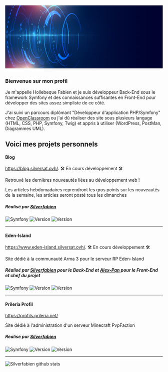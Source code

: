 # ![Silverfabien](https://github.com/Silverfabien/Silverfabien/blob/master/banner.jpg)

### Bienvenue sur mon profil 

Je m'appelle Hollebeque Fabien et je suis développeur Back-End sous le framework Symfony et des connaissances suffisantes en Front-End pour développer des sites assez simpliste de ce côté. 

J'ai suivi un parcours diplômant "Développeur d'application PHP/Symfony" chez <a href="https://openclassrooms.com/fr/paths/59-developpeur-dapplication-php-symfony">OpenClassroom</a> ou j'ai dû réaliser des site sous plusieurs langage (HTML, CSS, PHP, Symfony, Twig) et appris à utiliser (WordPress, PostMan, Diagrammes UML).

<h2>Voici mes projets personnels</h2>

<h4>Blog</h4>
<p><a href="https://blog.silversat.ovh/">https://blog.silversat.ovh/</a>. 🛠 En cours développement 🛠</p>

Retrouvé les dernières nouveautés liées au développement web !

Les articles hebdomadaires reprendront les gros points sur les nouveautés de la semaine, les articles seront posté tous les dimanches

##### Réalisé par <a href="https://github.com/Silverfabien">Silverfabien</a> 
![Symfony](https://img.shields.io/badge/Développer%20avec-Symfony%204-blue.svg)
![Version](https://img.shields.io/badge/Version-En%20Développement-yellow.svg)
![Version](https://img.shields.io/badge/Repository-Private-red.svg)
  
---  
  
<h4>Eden-Island</h4>
<p><a href="https://www.eden-island.silversat.ovh/">https://www.eden-island.silversat.ovh/</a>. 🛠 En cours développement 🛠</p>

Site dédié à la communauté Arma 3 pour le serveur RP Eden-Island
 
##### Réalisé par <a href="https://github.com/Silverfabien">Silverfabien</a> pour le Back-End et <a href="https://github.com/Alex-Pqn">Alex-Pqn</a> pour le Front-End et chef du projet
![Symfony](https://img.shields.io/badge/Développer%20avec-Symfony%204-blue.svg)
![Version](https://img.shields.io/badge/Version-En%20Développement-yellow.svg)
![Version](https://img.shields.io/badge/Repository-Private-red.svg)

---  
  
<h4>Prileria Profil</h4>
<p><a href="https://profils.prileria.net/">https://profils.prileria.net/</a></p>

Site dédié à l'administration d'un serveur Minecraft PvpFaction
 
##### Réalisé par <a href="https://github.com/Silverfabien">Silverfabien</a>
![Symfony](https://img.shields.io/badge/Développer%20avec-Symfony%204-blue.svg)
![Version](https://img.shields.io/badge/Version-1.2.0-green.svg)
![Version](https://img.shields.io/badge/Repository-Private-red.svg)

---

![Silverfabien github stats](https://github-readme-stats.vercel.app/api?username=Silverfabien&show_icons=true&title_color=fff&icon_color=79ff97&text_color=9f9f9f&bg_color=151515)


<!-- <img src="https://visitor-badge.glitch.me/badge?page_id=Silverfabien.visitor-badge"/> -->
